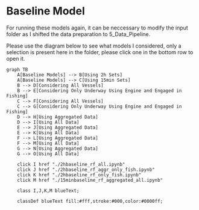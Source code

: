 # Baseline Model

For running these models again, it can be neccessary to modify the input folder as I shifted the data preparation to 5_Data_Pipeline.

Please use the diagram below to see what models I considered, only a selection is present here in the folder, please click one in the bottom row to open it.

```mermaid
graph TB
    A[Baseline Models] --> B[Using 2h Sets]
    A[Baseline Models] --> C[Using 15min Sets]
    B --> D[Considering All Vessels]
    B --> E[Considering Only Underway Using Engine and Engaged in Fishing]
    C --> F[Considering All Vessels]
    C --> G[Considering Only Underway Using Engine and Engaged in Fishing]
    D --> H[Using Aggregated Data]
    D --> I[Using All Data]
    E --> J[Using Aggregated Data]
    E --> K[Using All Data]
    F --> L[Using Aggregated Data]
    F --> M[Using All Data]
    G --> N[Using Aggregated Data]
    G --> O[Using All Data]

    click I href "./2hbaseline_rf_all.ipynb"
    click J href "./2hbaseline_rf_aggr_only_fish.ipynb"
    click K href "./2hbaseline_rf_only_fish.ipynb"
    click M href "./15minbaseline_rf_aggregated_all.ipynb"

    class I,J,K,M blueText;
    
    classDef blueText fill:#fff,stroke:#000,color:#0000ff;

